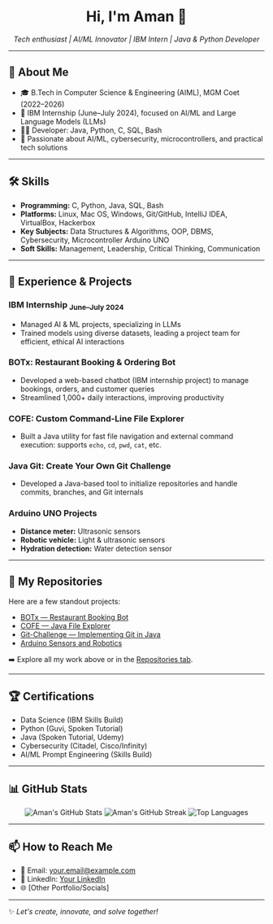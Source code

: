 <h1 align="center">Hi, I'm Aman 👋</h1>

<p align="center">
  <em>Tech enthusiast | AI/ML Innovator | IBM Intern | Java & Python Developer</em>
</p>

---

## 🚀 About Me

- 🎓 B.Tech in Computer Science & Engineering (AIML), MGM Coet (2022–2026)
- 🤖 IBM Internship (June–July 2024), focused on AI/ML and Large Language Models (LLMs)
- 🧑‍💻 Developer: Java, Python, C, SQL, Bash
- 💼 Passionate about AI/ML, cybersecurity, microcontrollers, and practical tech solutions

---

## 🛠️ Skills

- **Programming:** C, Python, Java, SQL, Bash
- **Platforms:** Linux, Mac OS, Windows, Git/GitHub, IntelliJ IDEA, VirtualBox, Hackerbox
- **Key Subjects:** Data Structures & Algorithms, OOP, DBMS, Cybersecurity, Microcontroller Arduino UNO
- **Soft Skills:** Management, Leadership, Critical Thinking, Communication

---

## 💼 Experience & Projects

### **IBM Internship** <sub>June–July 2024</sub>
- Managed AI & ML projects, specializing in LLMs
- Trained models using diverse datasets, leading a project team for efficient, ethical AI interactions

### **BOTx: Restaurant Booking & Ordering Bot**
- Developed a web-based chatbot (IBM internship project) to manage bookings, orders, and customer queries
- Streamlined 1,000+ daily interactions, improving productivity

### **COFE: Custom Command-Line File Explorer**
- Built a Java utility for fast file navigation and external command execution: supports `echo`, `cd`, `pwd`, `cat`, etc.

### **Java Git: Create Your Own Git Challenge**
- Developed a Java-based tool to initialize repositories and handle commits, branches, and Git internals

### **Arduino UNO Projects**
- **Distance meter:** Ultrasonic sensors
- **Robotic vehicle:** Light & ultrasonic sensors
- **Hydration detection:** Water detection sensor

---

## 📂 My Repositories

Here are a few standout projects:

- [BOTx — Restaurant Booking Bot](https://github.com/Aman-pr/BOTx)
- [COFE — Java File Explorer](https://github.com/Aman-pr/COFE)
- [Git-Challenge — Implementing Git in Java](https://github.com/Aman-pr/Git-Challenge)
- [Arduino Sensors and Robotics](https://github.com/Aman-pr/Arduino-Projects)

➡️ Explore all my work above or in the [Repositories tab](https://github.com/Aman-pr?tab=repositories).

---

## 🏆 Certifications

- Data Science (IBM Skills Build)
- Python (Guvi, Spoken Tutorial)
- Java (Spoken Tutorial, Udemy)
- Cybersecurity (Citadel, Cisco/Infinity)
- AI/ML Prompt Engineering (Skills Build)

---

## 📊 GitHub Stats

<p align="center">
  <img src="https://github-readme-stats.vercel.app/api?username=Aman-pr&show_icons=true&theme=default" alt="Aman's GitHub Stats" />
  <img src="https://github-readme-streak-stats.herokuapp.com/?user=Aman-pr&theme=default" alt="Aman's GitHub Streak" />
  <img src="https://github-readme-stats.vercel.app/api/top-langs/?username=Aman-pr&layout=compact&theme=default" alt="Top Languages" />
</p>

---

## 📫 How to Reach Me

- 📧 Email: your.email@example.com
- 💼 LinkedIn: [Your LinkedIn](#)
- 🌐 [Other Portfolio/Socials]

---

<!-- Badges and extras can be added with [Shields.io](https://shields.io) -->

✨ _Let's create, innovate, and solve together!_

